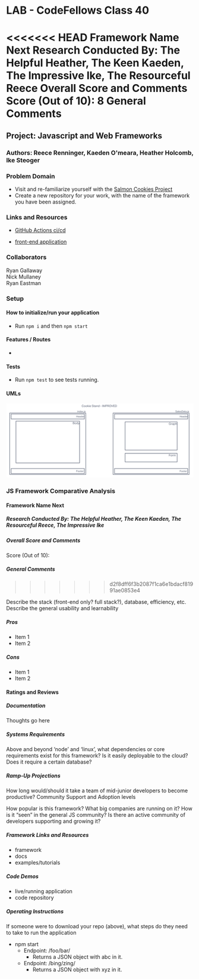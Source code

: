 # LAB - CodeFellows Class 40

<<<<<<< HEAD
Framework Name Next
Research Conducted By: The Helpful Heather, The Keen Kaeden, The Impressive Ike, The Resourceful Reece
Overall Score and Comments
Score (Out of 10): 8
General Comments
=======
## Project: Javascript and Web Frameworks

### Authors: Reece Renninger, Kaeden O'meara, Heather Holcomb, Ike Steoger

### Problem Domain

- Visit and re-familiarize yourself with the [Salmon Cookies Project](https://ikesteoger.github.io/cookie-stand/)
- Create a new repository for your work, with the name of the framework you have been assigned.

### Links and Resources

- [GitHub Actions ci/cd](https://github.com/ReeceRenninger/cookie-stand-improved/actions)
<!-- - [back-end server url](http://xyz.com) (when applicable) -->
- [front-end application]()

### Collaborators

Ryan Gallaway  
Nick Mullaney  
Ryan Eastman  

### Setup

<!-- #### `.env` requirements

For now I have none and do not require one -->

#### How to initialize/run your application

- Run `npm i` and then `npm start`

<!--- #### How to use your library (where applicable) --->

#### Features / Routes

- 

<!-- - GET : `/hello` - specific route to hit -->

#### Tests

- Run `npm test` to see tests running.

#### UMLs

![UML](./public/UML.png)

### JS Framework Comparative Analysis

#### Framework Name Next

##### Research Conducted By: The Helpful Heather, The Keen Kaeden, The Resourceful Reece, The Impressive Ike

##### Overall Score and Comments

Score (Out of 10):

##### General Comments
>>>>>>> d2f8dff6f3b2087f1ca6e1bdacf81991ae0853e4

Describe the stack (front-end only? full stack?), database, efficiency, etc. Describe the general usability and learnability

##### Pros

- Item 1
- Item 2

##### Cons

- Item 1
- Item 2

#### Ratings and Reviews

##### Documentation

Thoughts go here

##### Systems Requirements

Above and beyond ‘node’ and ‘linux’, what dependencies or core requirements exist for this framework? Is it easily deployable to the cloud? Does it require a certain database?

##### Ramp-Up Projections

How long would/should it take a team of mid-junior developers to become productive?
Community Support and Adoption levels

How popular is this framework? What big companies are running on it? How is it “seen” in the general JS community? Is there an active community of developers supporting and growing it?

##### Framework Links and Resources

- framework
- docs
- examples/tutorials

##### Code Demos

- live/running application
- code repository

##### Operating Instructions

If someone were to download your repo (above), what steps do they need to take to run the application

- npm start
  - Endpoint: /foo/bar/
    - Returns a JSON object with abc in it.
  - Endpoint: /bing/zing/
    - Returns a JSON object with xyz in it.
